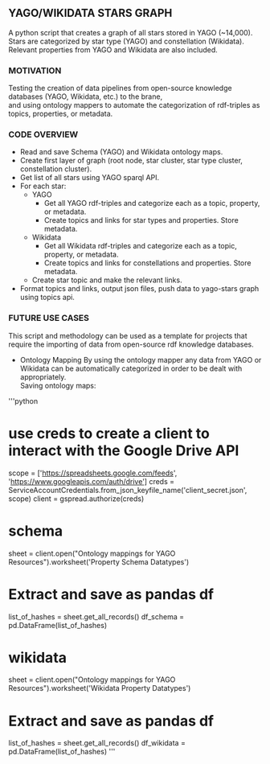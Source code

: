 ## YAGO/WIKIDATA STARS GRAPH

A python script that creates a graph of all stars stored in YAGO (~14,000).<br />
Stars are categorized by star type (YAGO) and constellation (Wikidata).<br />
Relevant properties from YAGO and Wikidata are also included.<br />

### MOTIVATION

Testing the creation of data pipelines from open-source knowledge databases (YAGO, Wikidata, etc.) to the brane,<br /> 
and using ontology mappers to automate the categorization of rdf-triples as topics, properties, or metadata.<br />

### CODE OVERVIEW

* Read and save Schema (YAGO) and Wikidata ontology maps.
* Create first layer of graph (root node, star cluster, star type cluster, constellation cluster).
* Get list of all stars using YAGO sparql API.
* For each star:<br />
    * YAGO
        * Get all YAGO rdf-triples and categorize each as a topic, property, or metadata. 
        * Create topics and links for star types and properties. Store metadata.<br />
    * Wikidata
        * Get all Wikidata rdf-triples and categorize each as a topic, property, or metadata.
        * Create topics and links for constellations and properties. Store metadata.<br />
    * Create star topic and make the relevant links.
* Format topics and links, output json files, push data to yago-stars graph using topics api.

### FUTURE USE CASES
This script and methodology can be used as a template for projects that require the importing of data from open-source rdf knowledge databases.

* Ontology Mapping
By using the ontology mapper any data from YAGO or Wikidata can be automatically categorized in order to be dealt with appropriately.<br />
Saving ontology maps:

'''python
   # use creds to create a client to interact with the Google Drive API
   scope = ['https://spreadsheets.google.com/feeds',
            'https://www.googleapis.com/auth/drive']
   creds = ServiceAccountCredentials.from_json_keyfile_name('client_secret.json', scope)
   client = gspread.authorize(creds)

   # schema
   sheet = client.open("Ontology mappings for YAGO Resources").worksheet('Property Schema Datatypes')
   # Extract and save as pandas df
   list_of_hashes = sheet.get_all_records()
   df_schema = pd.DataFrame(list_of_hashes)

   # wikidata
   sheet = client.open("Ontology mappings for YAGO Resources").worksheet('Wikidata Property Datatypes')
   # Extract and save as pandas df
   list_of_hashes = sheet.get_all_records()
   df_wikidata = pd.DataFrame(list_of_hashes)
'''
